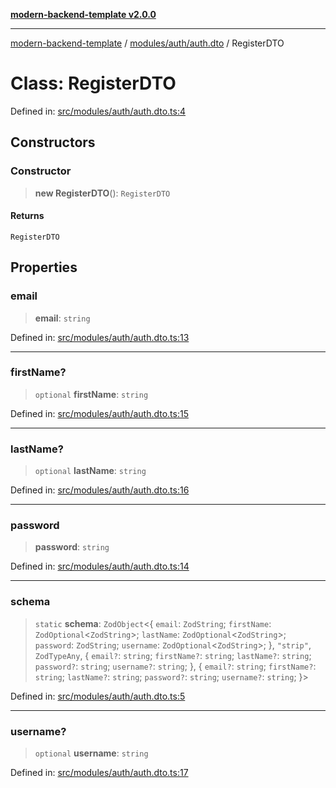[**modern-backend-template v2.0.0**](../../../../README.md)

***

[modern-backend-template](../../../../modules.md) / [modules/auth/auth.dto](../README.md) / RegisterDTO

# Class: RegisterDTO

Defined in: [src/modules/auth/auth.dto.ts:4](https://github.com/maemreyo/saas-4cus-nodejs/blob/1a77de11cd6eaefe66c31c7f5de281673fc25ce5/src/modules/auth/auth.dto.ts#L4)

## Constructors

### Constructor

> **new RegisterDTO**(): `RegisterDTO`

#### Returns

`RegisterDTO`

## Properties

### email

> **email**: `string`

Defined in: [src/modules/auth/auth.dto.ts:13](https://github.com/maemreyo/saas-4cus-nodejs/blob/1a77de11cd6eaefe66c31c7f5de281673fc25ce5/src/modules/auth/auth.dto.ts#L13)

***

### firstName?

> `optional` **firstName**: `string`

Defined in: [src/modules/auth/auth.dto.ts:15](https://github.com/maemreyo/saas-4cus-nodejs/blob/1a77de11cd6eaefe66c31c7f5de281673fc25ce5/src/modules/auth/auth.dto.ts#L15)

***

### lastName?

> `optional` **lastName**: `string`

Defined in: [src/modules/auth/auth.dto.ts:16](https://github.com/maemreyo/saas-4cus-nodejs/blob/1a77de11cd6eaefe66c31c7f5de281673fc25ce5/src/modules/auth/auth.dto.ts#L16)

***

### password

> **password**: `string`

Defined in: [src/modules/auth/auth.dto.ts:14](https://github.com/maemreyo/saas-4cus-nodejs/blob/1a77de11cd6eaefe66c31c7f5de281673fc25ce5/src/modules/auth/auth.dto.ts#L14)

***

### schema

> `static` **schema**: `ZodObject`\<\{ `email`: `ZodString`; `firstName`: `ZodOptional`\<`ZodString`\>; `lastName`: `ZodOptional`\<`ZodString`\>; `password`: `ZodString`; `username`: `ZodOptional`\<`ZodString`\>; \}, `"strip"`, `ZodTypeAny`, \{ `email?`: `string`; `firstName?`: `string`; `lastName?`: `string`; `password?`: `string`; `username?`: `string`; \}, \{ `email?`: `string`; `firstName?`: `string`; `lastName?`: `string`; `password?`: `string`; `username?`: `string`; \}\>

Defined in: [src/modules/auth/auth.dto.ts:5](https://github.com/maemreyo/saas-4cus-nodejs/blob/1a77de11cd6eaefe66c31c7f5de281673fc25ce5/src/modules/auth/auth.dto.ts#L5)

***

### username?

> `optional` **username**: `string`

Defined in: [src/modules/auth/auth.dto.ts:17](https://github.com/maemreyo/saas-4cus-nodejs/blob/1a77de11cd6eaefe66c31c7f5de281673fc25ce5/src/modules/auth/auth.dto.ts#L17)
